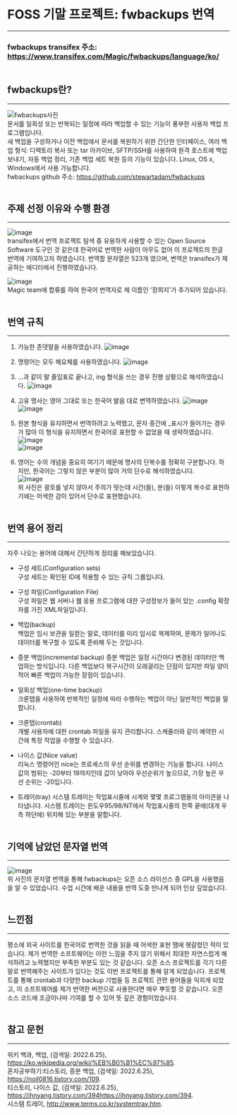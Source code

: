 # FOSS 기말 프로젝트: fwbackups 번역
--------------------------------------

### fwbackups transifex 주소: https://www.transifex.com/Magic/fwbackups/language/ko/ <br/><br/>
  
## fwbackups란? 
---------------
![fwbackups사진](/uploads/dc978e67790dd9fcc30a8652f52a9953/fwbackups사진.png)   
문서를 일회성 또는 반복되는 일정에 따라 백업할 수 있는 기능이 풍부한 사용자 백업 프로그램입니다.  
새 백업을 구성하거나 이전 백업에서 문서를 복원하기 위한 간단한 인터페이스, 여러 백업 형식: 디렉토리 복사 또는 tar 아카이브, SFTP/SSH를 사용하여 원격 호스트에 백업 보내기, 자동 백업 정리, 기존 백업 세트 복원 등의 기능이 있습니다. Linux, OS x, Windows에서 사용 가능합니다.  
fwbackups github 주소: https://github.com/stewartadam/fwbackups  <br/><br/>
  
  
## 주제 선정 이유와 수행 환경
------------------------------
![image](/uploads/44bda2f016b313e51c0bb0caee9769f3/image.png)  
transifex에서 번역 프로젝트 탐색 중 유용하게 사용할 수 있는 Open Source Software 도구인 것 같은데 한국어로 번역한 사람이 아무도 없어 이 프로젝트의 한글 번역에 기여하고자 하였습니다. 번역할 문자열은 523개 였으며, 변역은 transifex가 제공하는 에디터에서 진행하였습니다.

![image](/uploads/c1e09678724f3fcd1a562896345bd07e/image.png)   
Magic team에 합류를 하여 한국어 번역자로 제 이름인 '장희지'가 추가되어 있습니다. <br/><br/>
  

## 번역 규칙
------------
1. 가능한 존댓말을 사용하였습니다.
![image](/uploads/97fa515fd21fac6b2c65d1078e883bfa/image.png)  
    
2. 명령어는 모두 해요체를 사용하였습니다.
![image](/uploads/fdb14e3f7402714a67e16515ed2f136e/image.png)  
  
3. ...과 같이 말 줄임표로 끝나고, ing 형식을 쓰는 경우 진행 상황으로 해석하였습니다.
![image](/uploads/08cf2ca940eb2b110751587887606030/image.png)  
  
4. 고유 명사는 영어 그대로 또는 한국어 발음 대로 변역하였습니다.
![image](/uploads/bf1949e67196df4395a0109df3bcbe86/image.png)  
![image](/uploads/1a18119d6380e55b916474f238487478/image.png)  
  
5. 원본 형식을 유지하면서 번역하려고 노력했고, 문자 중간에 _표시가 들어가는 경우가 많아 이 형식을 유지하면서 한국어로 표현할 수 없었을 때 생략하였습니다.
![image](/uploads/70c0102b44dcac0f96a3cbf46fcf9879/image.png)  
![image](/uploads/f535f1f2410ec8f842520b5426f95ae9/image.png)  
  
6. 영어는 수의 개념을 중요히 여기기 때문에 명사의 단복수를 정확히 구분합니다. 하지만, 한국어는 그렇지 않은 부분이 많아 거의 단수로 해석하였습니다.  
![image](/uploads/8ed5b1a9babd1010cd6ad23c33dbd9ad/image.png)  
위 사진은 괄호를 넣지 않아서 주의가 떳는데 시간(들), 분(들) 이렇게 복수로 표현하기에는 어색한 감이 있어서 단수로 표현했습니다.  <br/><br/>
  

## 번역 용어 정리
----------------- 
자주 나오는 용어에 대해서 간단하게 정리를 해보았습니다.  
* 구성 세트(Configuration sets)  
    구성 세트는 확인된 ID에 적용할 수 있는 규칙 그룹입니다.     

* 구성 파일(Configuration File)    
    구성 파일은 웹 서버나 웹 응용 프로그램에 대한 구성정보가 들어 있는 .config 확장자를 가진 XML파일입니다.  

* 백업(backup)  
    백업은 임시 보관을 일컫는 말로, 데이터를 미리 임시로 복제하여, 문제가 일어나도 데이터를 복구할 수 있도록 준비해 두는 것입니다.    

* 증분 백업(incremental backup)
    증분 백업은 일정 시간마다 변경된 데이터만 백업하는 방식입니다. 다른 백업보다 복구시간이 오래걸리는 단점이 있지만 파일 양이 적어 빠른 백업이 가능한 장점이  있습니다.

* 일회성 백업(one-time backup)  
    크론탭을 사용하여 반복적인 일정에 따라 수행하는 백업이 아닌 일반적인 백업을 말합니다.  

* 크론탭(crontab)  
    개별 사용자에 대한 crontab 파일을 유지 관리합니다. 스케줄러와 같이 예약한 시간에 특정 작업을 수행할 수 있습니다.   

* 나이스 값(Nice value)  
    리눅스 명령어인 nice는 프로세스의 우선 순위를 변경하는 기능을 합니다. 나이스 값의 범위는 -20부터 19까지인데 값이 낮아야 우선순위가 높으므로, 가장 높은 우선 순위는 -20입니다.  

* 트레이(tray)
    시스템 트레이는 작업표시줄에 시계와 몇몇 프로그램들의 아이콘을 나타냅니다. 시스템 트레이는 윈도우95/98/NT에서 작업표시줄의 한쪽 끝에(대개 우측 하단에) 위치해 있는 부분을 말합니다. <br/><br/>
  

## 기억에 남았던 문자열 번역
----------------------------
![image](/uploads/c65e00ca9e92e292b56c0f4578ffb0c5/image.png)  
위 사진의 문자열 번역을 통해 fwbackups는 오픈 소스 라이선스 중 GPL을 사용했음을 알 수 있었습니다. 수업 시간에 배운 내용을 번역 도중 만나게 되어 인상 깊었습니다.  <br/><br/>


## 느낀점
---------
평소에 외국 사이트를 한국어로 번역한 것을 읽을 때 어색한 표현 땜에 헷갈렸던 적이 있습니다. 제가 번역한 소프트웨어는 이런 느낌을 주지 않기 위해서 최대한 자연스럽게 해석하려고 노력했지만 부족한 부분도 있는 것 같습니다. 오픈 소스 프로젝트를 각기 다른 말로 번역해주는 사이트가 있다는 것도 이번 프로젝트를 통해 알게 되었습니다. 프로젝트를 통해 crontab과 다양한 backup 기법들 등 프로젝트 관련 용어들을 익히게 되었고, 이 소프트웨어를 제가 번역한 버전으로 사용한다면 매우 뿌듯할 것 같습니다. 오픈 소스 코드에 조금이나마 기여를 할 수 있어 뜻 깊은 경험이었습니다.  <br/><br/>
  
  
## 참고 문헌
-------------
위키 백과, 백업, (검색일: 2022.6.25), <https://ko.wikipedia.org/wiki/%EB%B0%B1%EC%97%85>.  
혼자공부하기:티스토리, 증분 백업, (검색일: 2022.6.25), <https://noil0816.tistory.com/109>.   
티스토리, 나이스 값, (검색일: 2022.6.25), <https://jhnyang.tistory.com/394https://jhnyang.tistory.com/394>.   
시스템 트레이, <http://www.terms.co.kr/systemtray.htm>.

